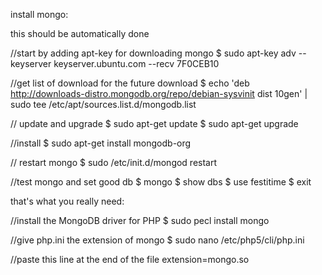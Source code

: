 install mongo:

this should be automatically done

  //start by adding apt-key for downloading mongo
  $ sudo apt-key adv --keyserver keyserver.ubuntu.com --recv 7F0CEB10

  //get list of download for the future download
  $ echo 'deb http://downloads-distro.mongodb.org/repo/debian-sysvinit dist 10gen' | sudo tee /etc/apt/sources.list.d/mongodb.list

  // update and upgrade
  $ sudo apt-get update
  $ sudo apt-get upgrade

  //install
  $ sudo apt-get install mongodb-org

  // restart mongo 
  $ sudo /etc/init.d/mongod restart

  //test mongo and set good db
  $ mongo
  $ show dbs
  $ use festitime
  $ exit

that's what you really need:
  
  //install the MongoDB driver for PHP
  $ sudo pecl install mongo

  //give php.ini the extension of mongo
  $ sudo nano /etc/php5/cli/php.ini

  //paste this line at the end of the file
  extension=mongo.so

